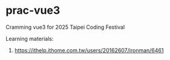 # prac-vue3
Cramming vue3 for 2025 Taipei Coding Festival

Learning materials:
1. https://ithelp.ithome.com.tw/users/20162607/ironman/6461
